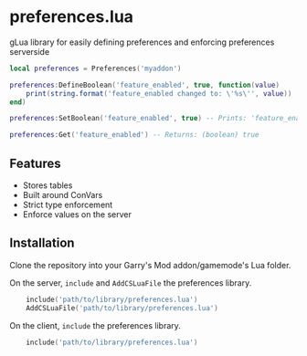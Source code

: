 # preferences.lua
gLua library for easily defining preferences and enforcing preferences serverside

```lua
local preferences = Preferences('myaddon')

preferences:DefineBoolean('feature_enabled', true, function(value)
    print(string.format('feature_enabled changed to: \'%s\'', value))
end)

preferences:SetBoolean('feature_enabled', true) -- Prints: 'feature_enabled changed to: true'

preferences:Get('feature_enabled') -- Returns: (boolean) true
```

## Features
* Stores tables
* Built around ConVars
* Strict type enforcement
* Enforce values on the server

## Installation
Clone the repository into your Garry's Mod addon/gamemode's Lua folder.

On the server, `include` and `AddCSLuaFile` the preferences library.
```lua
    include('path/to/library/preferences.lua')
    AddCSLuaFile('path/to/library/preferences.lua')
```

On the client,  `include` the preferences library.
```lua
    include('path/to/library/preferences.lua')
```
